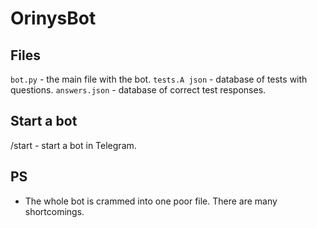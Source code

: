 # OrinysBot

## Files
`bot.py` - the main file with the bot.
`tests.A json` - database of tests with questions.
`answers.json` - database of correct test responses.

## Start a bot
/start - start a bot in Telegram.

## PS
- The whole bot is crammed into one poor file. There are many shortcomings.
